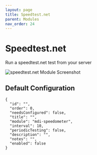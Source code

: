 ```yaml
---
layout: page
title: Speedtest.net
parent: Modules
nav_order: 24
---
```


# Speedtest.net

Run a speedtest.net test from your server

![speedtest.net Module Screenshot](/assets/images/screenshots/module-speedtest-net.png)

## Default Configuration

```
{
  "id": "",
  "order": 0,
  "needsConfigured": false,
  "title": "",
  "module": "mdi-speedometer",
  "interval": 10,
  "periodicTesting": false,
  "description": "",
  "notes": "",
  "enabled": false
}
```
